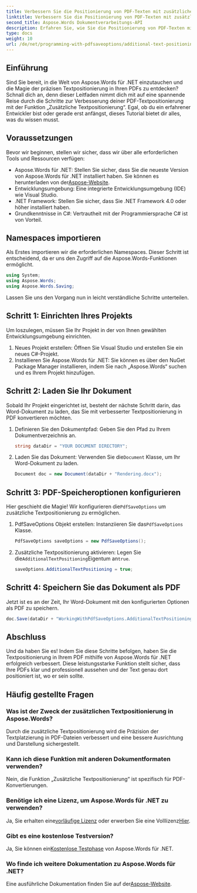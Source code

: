 ```yaml
---
title: Verbessern Sie die Positionierung von PDF-Texten mit zusätzlicher Textpositionierung
linktitle: Verbessern Sie die Positionierung von PDF-Texten mit zusätzlicher Textpositionierung
second_title: Aspose.Words Dokumentverarbeitungs-API
description: Erfahren Sie, wie Sie die Positionierung von PDF-Texten mit Aspose.Words für .NET in wenigen einfachen Schritten verbessern. Verbessern Sie das Erscheinungsbild Ihres Dokuments.
type: docs
weight: 10
url: /de/net/programming-with-pdfsaveoptions/additional-text-positioning/
---
```

## Einführung

Sind Sie bereit, in die Welt von Aspose.Words für .NET einzutauchen und die Magie der präzisen Textpositionierung in Ihren PDFs zu entdecken? Schnall dich an, denn dieser Leitfaden nimmt dich mit auf eine spannende Reise durch die Schritte zur Verbesserung deiner PDF-Textpositionierung mit der Funktion „Zusätzliche Textpositionierung“. Egal, ob du ein erfahrener Entwickler bist oder gerade erst anfängst, dieses Tutorial bietet dir alles, was du wissen musst.

## Voraussetzungen

Bevor wir beginnen, stellen wir sicher, dass wir über alle erforderlichen Tools und Ressourcen verfügen:

-  Aspose.Words für .NET: Stellen Sie sicher, dass Sie die neueste Version von Aspose.Words für .NET installiert haben. Sie können es herunterladen von der[Aspose-Website](https://releases.aspose.com/words/net/).
- Entwicklungsumgebung: Eine integrierte Entwicklungsumgebung (IDE) wie Visual Studio.
- .NET Framework: Stellen Sie sicher, dass Sie .NET Framework 4.0 oder höher installiert haben.
- Grundkenntnisse in C#: Vertrautheit mit der Programmiersprache C# ist von Vorteil.

## Namespaces importieren

Als Erstes importieren wir die erforderlichen Namespaces. Dieser Schritt ist entscheidend, da er uns den Zugriff auf die Aspose.Words-Funktionen ermöglicht.

```csharp
using System;
using Aspose.Words;
using Aspose.Words.Saving;
```

Lassen Sie uns den Vorgang nun in leicht verständliche Schritte unterteilen.

## Schritt 1: Einrichten Ihres Projekts

Um loszulegen, müssen Sie Ihr Projekt in der von Ihnen gewählten Entwicklungsumgebung einrichten.

1. Neues Projekt erstellen: Öffnen Sie Visual Studio und erstellen Sie ein neues C#-Projekt.
2. Installieren Sie Aspose.Words für .NET: Sie können es über den NuGet Package Manager installieren, indem Sie nach „Aspose.Words“ suchen und es Ihrem Projekt hinzufügen.

## Schritt 2: Laden Sie Ihr Dokument

Sobald Ihr Projekt eingerichtet ist, besteht der nächste Schritt darin, das Word-Dokument zu laden, das Sie mit verbesserter Textpositionierung in PDF konvertieren möchten.

1. Definieren Sie den Dokumentpfad: Geben Sie den Pfad zu Ihrem Dokumentverzeichnis an.
    ```csharp
    string dataDir = "YOUR DOCUMENT DIRECTORY";
    ```
2.  Laden Sie das Dokument: Verwenden Sie die`Document` Klasse, um Ihr Word-Dokument zu laden.
    ```csharp
    Document doc = new Document(dataDir + "Rendering.docx");
    ```

## Schritt 3: PDF-Speicheroptionen konfigurieren

 Hier geschieht die Magie! Wir konfigurieren die`PdfSaveOptions` um zusätzliche Textpositionierung zu ermöglichen.

1.  PdfSaveOptions Objekt erstellen: Instanziieren Sie das`PdfSaveOptions` Klasse.
    ```csharp
    PdfSaveOptions saveOptions = new PdfSaveOptions();
    ```
2.  Zusätzliche Textpositionierung aktivieren: Legen Sie die`AdditionalTextPositioning`Eigentum an`true`.
    ```csharp
    saveOptions.AdditionalTextPositioning = true;
    ```

## Schritt 4: Speichern Sie das Dokument als PDF

Jetzt ist es an der Zeit, Ihr Word-Dokument mit den konfigurierten Optionen als PDF zu speichern.

```csharp
doc.Save(dataDir + "WorkingWithPdfSaveOptions.AdditionalTextPositioning.pdf", saveOptions);
```

## Abschluss

Und da haben Sie es! Indem Sie diese Schritte befolgen, haben Sie die Textpositionierung in Ihrem PDF mithilfe von Aspose.Words für .NET erfolgreich verbessert. Diese leistungsstarke Funktion stellt sicher, dass Ihre PDFs klar und professionell aussehen und der Text genau dort positioniert ist, wo er sein sollte.

## Häufig gestellte Fragen

### Was ist der Zweck der zusätzlichen Textpositionierung in Aspose.Words?
Durch die zusätzliche Textpositionierung wird die Präzision der Textplatzierung in PDF-Dateien verbessert und eine bessere Ausrichtung und Darstellung sichergestellt.

### Kann ich diese Funktion mit anderen Dokumentformaten verwenden?
Nein, die Funktion „Zusätzliche Textpositionierung“ ist spezifisch für PDF-Konvertierungen.

### Benötige ich eine Lizenz, um Aspose.Words für .NET zu verwenden?
 Ja, Sie erhalten eine[vorläufige Lizenz](https://purchase.aspose.com/temporary-license/) oder erwerben Sie eine Volllizenz[Hier](https://purchase.aspose.com/buy).

### Gibt es eine kostenlose Testversion?
 Ja, Sie können ein[Kostenlose Testphase](https://releases.aspose.com/) von Aspose.Words für .NET.

### Wo finde ich weitere Dokumentation zu Aspose.Words für .NET?
 Eine ausführliche Dokumentation finden Sie auf der[Aspose-Website](https://reference.aspose.com/words/net/).
